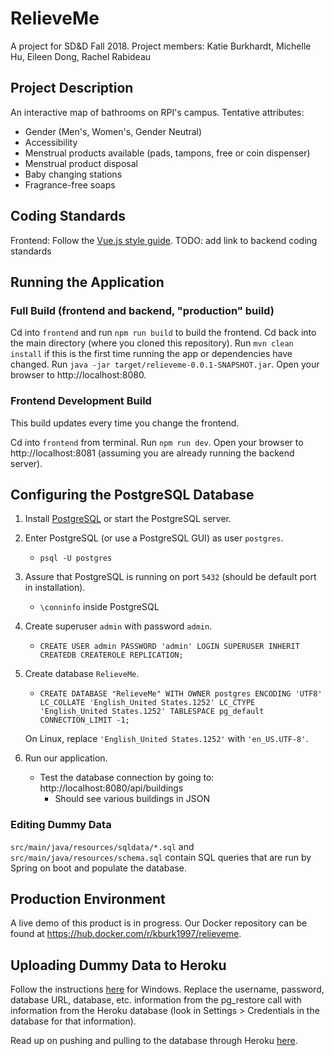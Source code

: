 # RelieveMe

A project for SD&D Fall 2018. Project members: Katie Burkhardt, Michelle Hu, Eileen Dong, Rachel Rabideau

## Project Description

An interactive map of bathrooms on RPI's campus. Tentative attributes:

- Gender (Men's, Women's, Gender Neutral)
- Accessibility
- Menstrual products available (pads, tampons, free or coin dispenser)
- Menstrual product disposal
- Baby changing stations
- Fragrance-free soaps

## Coding Standards

Frontend: Follow the [Vue.js style guide](https://vuejs.org/v2/style-guide/).
TODO: add link to backend coding standards

## Running the Application

### Full Build (frontend and backend, "production" build)

Cd into `frontend` and run `npm run build` to build the frontend.
Cd back into the main directory (where you cloned this repository).
Run `mvn clean install` if this is the first time running the app or dependencies have changed.
Run `java -jar target/relieveme-0.0.1-SNAPSHOT.jar`.
Open your browser to http://localhost:8080.

### Frontend Development Build

This build updates every time you change the frontend.

Cd into `frontend` from terminal.
Run `npm run dev`.
Open your browser to http://localhost:8081 (assuming you are already running the backend server).

## Configuring the PostgreSQL Database

1. Install [PostgreSQL](https://www.postgresql.org/download/) or start the PostgreSQL server.
2. Enter PostgreSQL (or use a PostgreSQL GUI) as user `postgres`.
   - `psql -U postgres`
3. Assure that PostgreSQL is running on port `5432` (should be default port in installation).
   - `\conninfo` inside PostgreSQL
4. Create superuser `admin` with password `admin`.
   - `CREATE USER admin PASSWORD 'admin' LOGIN SUPERUSER INHERIT CREATEDB CREATEROLE REPLICATION;`
5. Create database `RelieveMe`.

   - `CREATE DATABASE "RelieveMe" WITH OWNER postgres ENCODING 'UTF8' LC_COLLATE 'English_United States.1252' LC_CTYPE 'English_United States.1252' TABLESPACE pg_default CONNECTION_LIMIT -1;`

   On Linux, replace `'English_United States.1252'` with `'en_US.UTF-8'`.

6. Run our application.
   - Test the database connection by going to:
     http://localhost:8080/api/buildings
     - Should see various buildings in JSON

### Editing Dummy Data

`src/main/java/resources/sqldata/*.sql` and `src/main/java/resources/schema.sql` contain SQL queries that are run by Spring
on boot and populate the database.

## Production Environment

A live demo of this product is in progress. Our Docker repository can be found at https://hub.docker.com/r/kburk1997/relieveme.

## Uploading Dummy Data to Heroku
Follow the instructions [here](https://stackoverflow.com/questions/37494463/heroku-pgpush-psql-fatal-password-authentication-failed-for-user) for Windows.
Replace the username, password, database URL, database, etc. information from the pg_restore call with information from the Heroku database (look in Settings > Credentials in the database for that information).

Read up on pushing and pulling to the database through Heroku [here](https://devcenter.heroku.com/articles/heroku-postgresql#pg-push-and-pg-pull).
